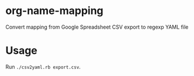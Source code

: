 # org-name-mapping
Convert mapping from Google Spreadsheet CSV export to regexp YAML file

# Usage

Run `./csv2yaml.rb export.csv`.

